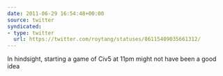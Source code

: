 ```yaml
---
date: 2011-06-29 16:54:48+00:00
source: twitter
syndicated:
- type: twitter
  url: https://twitter.com/roytang/statuses/86115409035661312/
---
```


In hindsight, starting a game of Civ5 at 11pm might not have been a good idea